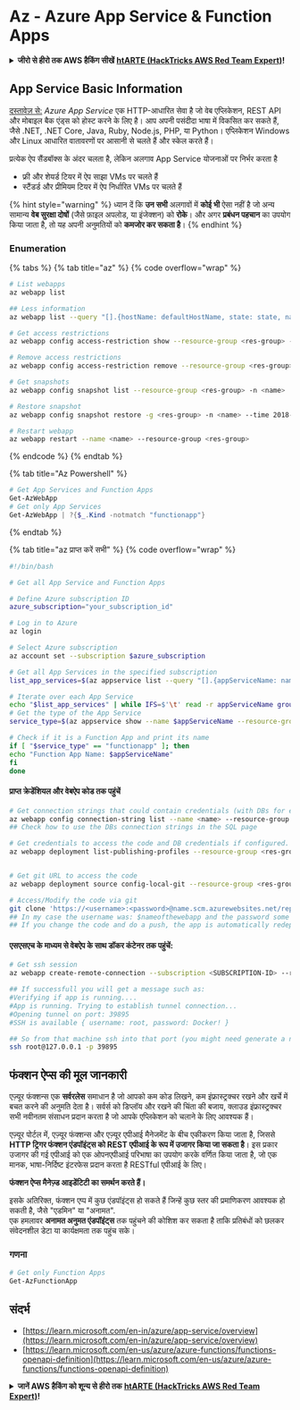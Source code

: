 # Az - Azure App Service & Function Apps

<details>

<summary><strong>जीरो से हीरो तक AWS हैकिंग सीखें</strong> <a href="https://training.hacktricks.xyz/courses/arte"><strong>htARTE (HackTricks AWS Red Team Expert)</strong></a><strong>!</strong></summary>

HackTricks का समर्थन करने के अन्य तरीके:

* अगर आप अपनी **कंपनी का विज्ञापन HackTricks में देखना चाहते हैं** या **HackTricks को PDF में डाउनलोड करना चाहते हैं** तो [**सब्सक्रिप्शन प्लान**](https://github.com/sponsors/carlospolop) देखें!
* [**आधिकारिक PEASS & HackTricks स्वैग**](https://peass.creator-spring.com) प्राप्त करें
* हमारे विशेष [**NFTs**](https://opensea.io/collection/the-peass-family) कलेक्शन, [**The PEASS Family**](https://opensea.io/collection/the-peass-family) खोजें
* **शामिल हों** 💬 [**डिस्कॉर्ड समूह**](https://discord.gg/hRep4RUj7f) या [**टेलीग्राम समूह**](https://t.me/peass) और हमें **ट्विटर** 🐦 [**@hacktricks_live**](https://twitter.com/hacktricks_live)** पर फॉलो** करें।
* **अपने हैकिंग ट्रिक्स साझा करें, PRs सबमिट करके** [**HackTricks**](https://github.com/carlospolop/hacktricks) और [**HackTricks Cloud**](https://github.com/carlospolop/hacktricks-cloud) github repos में।

</details>

## App Service Basic Information

[दस्तावेज़ से:](https://learn.microsoft.com/en-us/azure/app-service/overview) _Azure App Service_ एक HTTP-आधारित सेवा है जो वेब एप्लिकेशन, REST API और मोबाइल बैक एंड्स को होस्ट करने के लिए है। आप अपनी पसंदीदा भाषा में विकसित कर सकते हैं, जैसे .NET, .NET Core, Java, Ruby, Node.js, PHP, या Python। एप्लिकेशन Windows और Linux आधारित वातावरणों पर आसानी से चलते हैं और स्केल करते हैं।

प्रत्येक ऐप सैंडबॉक्स के अंदर चलता है, लेकिन अलगाव App Service योजनाओं पर निर्भर करता है

* फ्री और शेयर्ड टियर में ऐप साझा VMs पर चलते हैं
* स्टैंडर्ड और प्रीमियम टियर में ऐप निर्धारित VMs पर चलते हैं

{% hint style="warning" %}
ध्यान दें कि **उन सभी** अलगावों में **कोई भी** ऐसा नहीं है जो अन्य सामान्य **वेब सुरक्षा दोषों** (जैसे फ़ाइल अपलोड, या इंजेक्शन) को **रोके**। और अगर **प्रबंधन पहचान** का उपयोग किया जाता है, तो यह अपनी अनुमतियों को **कमजोर कर सकता है**।
{% endhint %}

### Enumeration

{% tabs %}
{% tab title="az" %}
{% code overflow="wrap" %}
```bash
# List webapps
az webapp list

## Less information
az webapp list --query "[].{hostName: defaultHostName, state: state, name: name, resourcegroup: resourceGroup}"

# Get access restrictions
az webapp config access-restriction show --resource-group <res-group> -n <name>

# Remove access restrictions
az webapp config access-restriction remove --resource-group <res-group> -n <name> --rule-name <rule-name>

# Get snapshots
az webapp config snapshot list --resource-group <res-group> -n <name>

# Restore snapshot
az webapp config snapshot restore -g <res-group> -n <name> --time 2018-12-11T23:34:16.8388367

# Restart webapp
az webapp restart --name <name> --resource-group <res-group>
```
{% endcode %}
{% endtab %}

{% tab title="Az Powershell" %}
```powershell
# Get App Services and Function Apps
Get-AzWebApp
# Get only App Services
Get-AzWebApp | ?{$_.Kind -notmatch "functionapp"}
```
{% endtab %}

{% tab title="az प्राप्त करें सभी" %}
{% code overflow="wrap" %}
```bash
#!/bin/bash

# Get all App Service and Function Apps

# Define Azure subscription ID
azure_subscription="your_subscription_id"

# Log in to Azure
az login

# Select Azure subscription
az account set --subscription $azure_subscription

# Get all App Services in the specified subscription
list_app_services=$(az appservice list --query "[].{appServiceName: name, group: resourceGroup}" -o tsv)

# Iterate over each App Service
echo "$list_app_services" | while IFS=$'\t' read -r appServiceName group; do
# Get the type of the App Service
service_type=$(az appservice show --name $appServiceName --resource-group $group --query "kind" -o tsv)

# Check if it is a Function App and print its name
if [ "$service_type" == "functionapp" ]; then
echo "Function App Name: $appServiceName"
fi
done
```
#### प्राप्त क्रेडेंशियल और वेबऐप कोड तक पहुंचें
```bash
# Get connection strings that could contain credentials (with DBs for example)
az webapp config connection-string list --name <name> --resource-group <res-group>
## Check how to use the DBs connection strings in the SQL page

# Get credentials to access the code and DB credentials if configured.
az webapp deployment list-publishing-profiles --resource-group <res-group> -n <name>


# Get git URL to access the code
az webapp deployment source config-local-git --resource-group <res-group> -n <name>

# Access/Modify the code via git
git clone 'https://<username>:<password>@name.scm.azurewebsites.net/repo-name.git'
## In my case the username was: $nameofthewebapp and the password some random chars
## If you change the code and do a push, the app is automatically redeployed
```
#### एसएसएच के माध्यम से वेबऐप के साथ डॉकर कंटेनर तक पहुंचें:
```bash
# Get ssh session
az webapp create-remote-connection --subscription <SUBSCRIPTION-ID> --resource-group <RG-NAME> -n <APP-SERVICE-NAME>

## If successfull you will get a message such as:
#Verifying if app is running....
#App is running. Trying to establish tunnel connection...
#Opening tunnel on port: 39895
#SSH is available { username: root, password: Docker! }

## So from that machine ssh into that port (you might need generate a new ssh session to the jump host)
ssh root@127.0.0.1 -p 39895
```
## फंक्शन ऐप्स की मूल जानकारी

एज़्यूर फंक्शन्स एक **सर्वरलेस** समाधान है जो आपको कम कोड लिखने, कम इंफ्रास्ट्रक्चर रखने और खर्चे में बचत करने की अनुमति देता है। सर्वर्स को डिप्लॉय और रखने की चिंता की बजाय, क्लाउड इंफ्रास्ट्रक्चर सभी नवीनतम संसाधन प्रदान करता है जो आपके एप्लिकेशन को चलाने के लिए आवश्यक हैं।

एज़्यूर पोर्टल में, एज़्यूर फंक्शन्स और एज़्यूर एपीआई मैनेजमेंट के बीच एकीकरण किया जाता है, जिससे **HTTP ट्रिगर फंक्शन एंडपॉइंट्स को REST एपीआई के रूप में उजागर किया जा सकता है**। इस प्रकार उजागर की गई एपीआई को एक ओपनएपीआई परिभाषा का उपयोग करके वर्णित किया जाता है, जो एक मानक, भाषा-निर्दिष्ट इंटरफेस प्रदान करता है RESTful एपीआई के लिए।

**फंक्शन ऐप्स मैनेज़्ड आइडेंटिटी का समर्थन करते हैं।**

इसके अतिरिक्त, फंक्शन एप्प में कुछ एंडपॉइंट्स हो सकते हैं जिन्हें कुछ स्तर की प्रमाणिकरण आवश्यक हो सकती है, जैसे "एडमिन" या "अनामत". \
एक हमलावर **अनामत अनुमत एंडपॉइंट्स** तक पहुंचने की कोशिश कर सकता है ताकि प्रतिबंधों को छलकर संवेदनशील डेटा या कार्यक्षमता तक पहुंच सके।

### गणना
```powershell
# Get only Function Apps
Get-AzFunctionApp
```
## संदर्भ

* [https://learn.microsoft.com/en-in/azure/app-service/overview](https://learn.microsoft.com/en-in/azure/app-service/overview)
* [https://learn.microsoft.com/en-us/azure/azure-functions/functions-openapi-definition](https://learn.microsoft.com/en-us/azure/azure-functions/functions-openapi-definition)

<details>

<summary><strong>जानें AWS हैकिंग को शून्य से हीरो तक</strong> <a href="https://training.hacktricks.xyz/courses/arte"><strong>htARTE (HackTricks AWS Red Team Expert)</strong></a><strong>!</strong></summary>

HackTricks का समर्थन करने के अन्य तरीके:

* यदि आप अपनी **कंपनी का विज्ञापन HackTricks में देखना चाहते हैं** या **HackTricks को PDF में डाउनलोड करना चाहते हैं** तो [**सब्सक्रिप्शन प्लान्स देखें**](https://github.com/sponsors/carlospolop)!
* [**आधिकारिक PEASS और HackTricks स्वैग**](https://peass.creator-spring.com) प्राप्त करें
* हमारे विशेष [**NFTs**](https://opensea.io/collection/the-peass-family) कलेक्शन **The PEASS Family** की खोज करें
* **शामिल हों** 💬 [**डिस्कॉर्ड समूह**](https://discord.gg/hRep4RUj7f) या [**टेलीग्राम समूह**](https://t.me/peass) या हमें **ट्विटर** 🐦 [**@hacktricks_live**](https://twitter.com/hacktricks_live)** पर फॉलो** करें।
* **हैकिंग ट्रिक्स साझा करें** हैकट्रिक्स और हैकट्रिक्स क्लाउड github रेपो में PR जमा करके।

</details>
